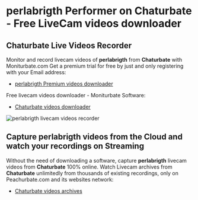 # perlabrigth Performer on Chaturbate - Free LiveCam videos downloader

## Chaturbate Live Videos Recorder

Monitor and record livecam videos of **perlabrigth** from **Chaturbate** with Moniturbate.com
Get a premium trial for free by just and only registering with your Email address:
* [perlabrigth Premium videos downloader](https://moniturbate.com/request-demo-licence-key.html)

Free livecam videos downloader - Moniturbate Software:
* [Chaturbate videos downloader](https://moniturbate.com/moniturbate-download-software.html)

![perlabrigth livecam videos recorder](https://peachurnet.com/templates/moniturbate-software.png)


## Capture perlabrigth videos from the Cloud and watch your recordings on Streaming

Without the need of downloading a software, capture **perlabrigth** livecam videos from **Chaturbate** 100% online.
Watch Livecam archives from **Chaturbate** unlimitedly from thousands of existing recordings, only on Peachurbate.com and its websites network:
* [Chaturbate videos archives](https://peachurnet.com/)